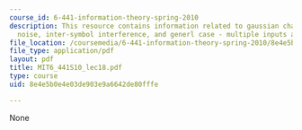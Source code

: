 ```yaml
---
course_id: 6-441-information-theory-spring-2010
description: This resource contains information related to gaussian channels, colored
  noise, inter-symbol interference, and generl case - multiple inputs and outputs.
file_location: /coursemedia/6-441-information-theory-spring-2010/8e4e5b0e4e03de903e9a6642de80fffe_MIT6_441S10_lec18.pdf
file_type: application/pdf
layout: pdf
title: MIT6_441S10_lec18.pdf
type: course
uid: 8e4e5b0e4e03de903e9a6642de80fffe

---
```

None